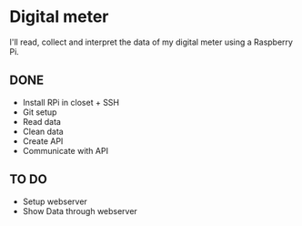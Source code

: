 # Digital meter

I'll read, collect and interpret the data of my digital meter using a Raspberry Pi.

## DONE

- Install RPi in closet + SSH 
- Git setup
- Read data
- Clean data
- Create API
- Communicate with API

## TO DO

- Setup webserver
- Show Data through webserver
